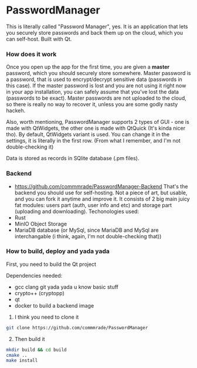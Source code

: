 # PasswordManager
This is literally called "Password Manager", yes.
It is an application that lets you securely store passwords and back them up on the cloud, which you can self-host.
Built with Qt.

### How does it work 
Once you open up the app for the first time, you are given a **master** password, which you should securely store somewhere. Master password is a password, that is used to encrypt/decrypt sensitive data (passwords in this case). If the master password is lost and you are not using it right now in your app installation, you can safely assume that you've lost the data (passwords to be exact).
Master passwords are not uploaded to the cloud, so there is really no way to recover it, unless you are some godly nasty hackeh.  

Also, worth mentioning, PasswordManager supports 2 types of GUI - one is made with QtWidgets, the other one is made with QtQuick (It's kinda nicer tho).
By default, QtWidgets variant is used. You can change it in the settings, it is literally in the first row. (From what I remember, and I'm not double-checking it) 

Data is stored as records in SQlite database (.pm files).

### Backend
- https://github.com/commmrade/PasswordManager-Backend
That's the backend you should use for self-hosting. Not a piece of art, but usable, and you can fork it anytime and improve it.
It consists of 2 big main juicy fat modules: users part (auth, user info and etc) and storage part (uploading and downloading).
Techonologies used:
- Rust
- MinIO Object Storage
- MariaDB database (or MySql, since MariaDB and MySql are interchangable (i think, again, I'm not double-checking that))

### How to build, deploy and yada yada
First, you need to build the Qt project

Dependencies needed:
- gcc clang git yada yada u know basic stuff
- crypto++ (cryptopp)
- qt
- docker to build a backend image

1. I think you need to clone it
```bash
git clone https://github.com/commmrade/PasswordManager
```
2. Then build it
```bash
mkdir build && cd build
cmake ..
make install
```